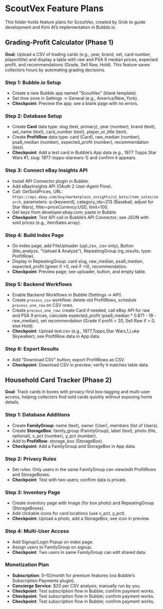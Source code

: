 # ScoutVex Feature Plans
This folder holds feature plans for ScoutVex, created by Grok to guide development and Kimi AI’s implementation in Bubble.io.

## Grading-Profit Calculator (Phase 1)
**Goal**: Upload a CSV of trading cards (e.g., year, brand, set, card number, player/title) and display a table with raw and PSA 9 median prices, expected profit, and recommendations (Grade, Sell Raw, Hold). This feature saves collectors hours by automating grading decisions.

### Step 1: Bubble.io Setup
- Create a new Bubble app named "ScoutVex" (blank template).
- Set time zone in Settings → General (e.g., America/New_York).
- **Checkpoint**: Preview the app; see a blank page with no errors.

### Step 2: Database Setup
- Create **Card** data type: slug (text, primary), year (number), brand (text), set_name (text), card_number (text), player_or_title (text).
- Create **ProfitRow** data type: card (Card), raw_median (number), psa9_median (number), expected_profit (number), recommendation (text).
- **Checkpoint**: Add a test card in Bubble’s App data (e.g., 1977 Topps Star Wars #1, slug: 1977-topps-starwars-1) and confirm it appears.

### Step 3: Connect eBay Insights API
- Install API Connector plugin in Bubble.
- Add eBayInsights API (OAuth 2 User-Agent Flow).
- Call: GetSoldPrices, URL: `https://api.ebay.com/buy/marketplace_insights/v1_beta/item_sales/search`, parameters: q=[keyword], category_ids=213 (Baseball, adjust for Star Wars), filter=priceCurrency:USD, limit=100.
- Get keys from developer.ebay.com; paste in Bubble.
- **Checkpoint**: Test API call in Bubble’s API Connector; see JSON with sold prices (e.g., itemSales array).

### Step 4: Build Index Page
- On index page, add FileUploader (upl_csv, .csv only), Button (btn_analyze, "Upload & Analyze"), RepeatingGroup (rg_results, type: ProfitRow).
- Display in RepeatingGroup: card slug, raw_median, psa9_median, expected_profit (green if >0, red if <0), recommendation.
- **Checkpoint**: Preview page; see uploader, button, and empty table.

### Step 5: Backend Workflows
- Enable Backend Workflows in Bubble (Settings → API).
- Create `process_csv` workflow: delete old ProfitRows, schedule `process_one_row` on CSV rows.
- Create `process_one_row`: create Card if needed, call eBay API for raw and PSA 9 prices, calculate expected_profit (psa9_median * 0.871 - 18 - raw_median), set recommendation (Grade if profit > 20, Sell Raw if > 0, else Hold).
- **Checkpoint**: Upload test.csv (e.g., 1977,Topps,Star Wars,1,Luke Skywalker); see ProfitRow data in App data.

### Step 6: Export Results
- Add "Download CSV" button; export ProfitRows as CSV.
- **Checkpoint**: Download CSV in preview; verify it matches table data.

## Household Card Tracker (Phase 2)
**Goal**: Track cards in boxes with privacy-first box-tagging and multi-user access, helping collectors find sold cards quickly without exposing home details.

### Step 1: Database Additions
- Create **FamilyGroup**: name (text), owner (User), members (list of Users).
- Create **StorageBox**: family_group (FamilyGroup), label (text), photo (file, optional), x_pct (number), y_pct (number).
- Add to **ProfitRow**: storage_box (StorageBox).
- **Checkpoint**: Add a FamilyGroup and StorageBox in App data.

### Step 2: Privacy Rules
- Set rules: Only users in the same FamilyGroup can view/edit ProfitRows and StorageBoxes.
- **Checkpoint**: Test with two users; confirm data is private.

### Step 3: Inventory Page
- Create inventory page with Image (for box photo) and RepeatingGroup (StorageBoxes).
- Add clickable icons for card locations (use x_pct, y_pct).
- **Checkpoint**: Upload a photo, add a StorageBox, see icon in preview.

### Step 4: Multi-User Access
- Add Signup/Login Popup on index page.
- Assign users to FamilyGroup on signup.
- **Checkpoint**: Two users in same FamilyGroup can edit shared data.

### Monetization Plan
- **Subscription**: $5–$10/month for premium features (via Bubble’s Subscription Payments plugin).
- **Concierge Service**: $20 per CSV analysis, manually run by you.
- **Checkpoint**: Test subscription flow in Bubble; confirm payment works.
- **Checkpoint**: Test subscription flow in Bubble; confirm payment works.
- **Checkpoint**: Test subscription flow in Bubble; confirm payment works.
